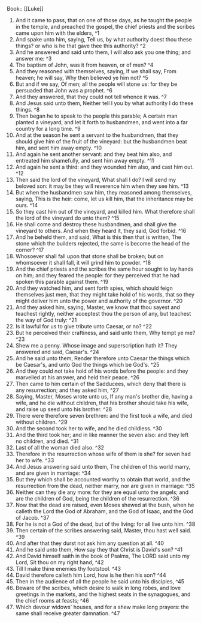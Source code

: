  Book:: [[Luke]]
 1. And it came to pass, that on one of those days, as he taught the people in the temple, and preached the gospel, the chief priests and the scribes came upon him with the elders, ^1
 2. And spake unto him, saying, Tell us, by what authority doest thou these things? or who is he that gave thee this authority? ^2
 3. And he answered and said unto them, I will also ask you one thing; and answer me: ^3
 4. The baptism of John, was it from heaven, or of men? ^4
 5. And they reasoned with themselves, saying, If we shall say, From heaven; he will say, Why then believed ye him not? ^5
 6. But and if we say, Of men; all the people will stone us: for they be persuaded that John was a prophet. ^6
 7. And they answered, that they could not tell whence it was. ^7
 8. And Jesus said unto them, Neither tell I you by what authority I do these things. ^8
 9. Then began he to speak to the people this parable; A certain man planted a vineyard, and let it forth to husbandmen, and went into a far country for a long time. ^9
 10. And at the season he sent a servant to the husbandmen, that they should give him of the fruit of the vineyard: but the husbandmen beat him, and sent him away empty. ^10
 11. And again he sent another servant: and they beat him also, and entreated him shamefully, and sent him away empty. ^11
 12. And again he sent a third: and they wounded him also, and cast him out. ^12
 13. Then said the lord of the vineyard, What shall I do? I will send my beloved son: it may be they will reverence him when they see him. ^13
 14. But when the husbandmen saw him, they reasoned among themselves, saying, This is the heir: come, let us kill him, that the inheritance may be ours. ^14
 15. So they cast him out of the vineyard, and killed him. What therefore shall the lord of the vineyard do unto them? ^15
 16. He shall come and destroy these husbandmen, and shall give the vineyard to others. And when they heard it, they said, God forbid. ^16
 17. And he beheld them, and said, What is this then that is written, The stone which the builders rejected, the same is become the head of the corner? ^17
 18. Whosoever shall fall upon that stone shall be broken; but on whomsoever it shall fall, it will grind him to powder. ^18
 19. And the chief priests and the scribes the same hour sought to lay hands on him; and they feared the people: for they perceived that he had spoken this parable against them. ^19
 20. And they watched him, and sent forth spies, which should feign themselves just men, that they might take hold of his words, that so they might deliver him unto the power and authority of the governor. ^20
 21. And they asked him, saying, Master, we know that thou sayest and teachest rightly, neither acceptest thou the person of any, but teachest the way of God truly: ^21
 22. Is it lawful for us to give tribute unto Caesar, or no? ^22
 23. But he perceived their craftiness, and said unto them, Why tempt ye me? ^23
 24. Shew me a penny. Whose image and superscription hath it? They answered and said, Caesar's. ^24
 25. And he said unto them, Render therefore unto Caesar the things which be Caesar's, and unto God the things which be God's. ^25
 26. And they could not take hold of his words before the people: and they marvelled at his answer, and held their peace. ^26
 27. Then came to him certain of the Sadducees, which deny that there is any resurrection; and they asked him, ^27
 28. Saying, Master, Moses wrote unto us, If any man's brother die, having a wife, and he die without children, that his brother should take his wife, and raise up seed unto his brother. ^28
 29. There were therefore seven brethren: and the first took a wife, and died without children. ^29
 30. And the second took her to wife, and he died childless. ^30
 31. And the third took her; and in like manner the seven also: and they left no children, and died. ^31
 32. Last of all the woman died also. ^32
 33. Therefore in the resurrection whose wife of them is she? for seven had her to wife. ^33
 34. And Jesus answering said unto them, The children of this world marry, and are given in marriage: ^34
 35. But they which shall be accounted worthy to obtain that world, and the resurrection from the dead, neither marry, nor are given in marriage: ^35
 36. Neither can they die any more: for they are equal unto the angels; and are the children of God, being the children of the resurrection. ^36
 37. Now that the dead are raised, even Moses shewed at the bush, when he calleth the Lord the God of Abraham, and the God of Isaac, and the God of Jacob. ^37
 38. For he is not a God of the dead, but of the living: for all live unto him. ^38
 39. Then certain of the scribes answering said, Master, thou hast well said. ^39
 40. And after that they durst not ask him any question at all. ^40
 41. And he said unto them, How say they that Christ is David's son? ^41
 42. And David himself saith in the book of Psalms, The LORD said unto my Lord, Sit thou on my right hand, ^42
 43. Till I make thine enemies thy footstool. ^43
 44. David therefore calleth him Lord, how is he then his son? ^44
 45. Then in the audience of all the people he said unto his disciples, ^45
 46. Beware of the scribes, which desire to walk in long robes, and love greetings in the markets, and the highest seats in the synagogues, and the chief rooms at feasts; ^46
 47. Which devour widows' houses, and for a shew make long prayers: the same shall receive greater damnation. ^47
